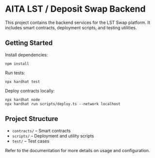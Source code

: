 # AITA LST / Deposit Swap Backend

This project contains the backend services for the LST Swap platform. It includes smart contracts, deployment scripts, and testing utilities.

## Getting Started

Install dependencies:

```shell
npm install
```

Run tests:

```shell
npx hardhat test
```

Deploy contracts locally:

```shell
npx hardhat node
npx hardhat run scripts/deploy.ts --network localhost
```

## Project Structure

- `contracts/` – Smart contracts
- `scripts/` – Deployment and utility scripts
- `test/` – Test cases

Refer to the documentation for more details on usage and configuration.
